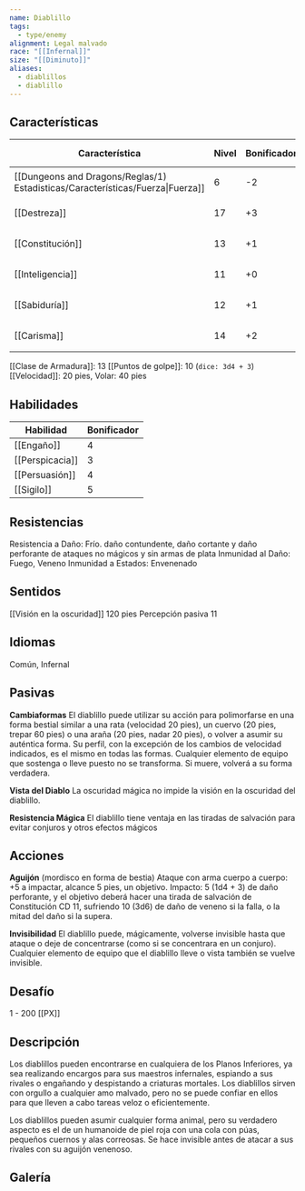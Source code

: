 ```yaml
---
name: Diablillo
tags:
  - type/enemy
alignment: Legal malvado
race: "[[Infernal]]"
size: "[[Diminuto]]"
aliases:
  - diablillos
  - diablillo
---
```

## Características

| Característica                                                                 | Nivel | Bonificador | Lanzar dado      |
| ------------------------------------------------------------------------------ | ----- | ----------- | ---------------- |
| [[Dungeons and Dragons/Reglas/1) Estadisticas/Características/Fuerza\|Fuerza]] | 6     | -2          | `dice: 1d20 - 2` |
| [[Destreza]]                                                                   | 17    | +3          | `dice: 1d20 + 3` |
| [[Constitución]]                                                               | 13    | +1          | `dice: 1d20 + 1` |
| [[Inteligencia]]                                                               | 11    | +0          | `dice: 1d20 + 0` |
| [[Sabiduría]]                                                                  | 12    | +1          | `dice: 1d20 + 1` |
| [[Carisma]]                                                                    | 14    | +2          | `dice: 1d20 + 2` |

[[Clase de Armadura]]: 13
[[Puntos de golpe]]: 10 (`dice: 3d4 + 3`)
[[Velocidad]]: 20 pies, Volar: 40 pies

## Habilidades

| Habilidad | Bonificador |
| ---- | ---- |
| [[Engaño]] | 4 |
| [[Perspicacia]] | 3 |
| [[Persuasión]] | 4 |
| [[Sigilo]] | 5 |
## Resistencias

Resistencia a Daño: Frío. daño contundente, daño cortante y daño perforante de ataques no mágicos y sin armas de plata
Inmunidad al Daño: Fuego, Veneno
Inmunidad a Estados: Envenenado

## Sentidos

[[Visión en la oscuridad]] 120 pies
Percepción pasiva 11

## Idiomas

Común, Infernal

## Pasivas

**Cambiaformas**
El diablillo puede utilizar su acción para polimorfarse en una forma bestial similar a una rata (velocidad 20 pies), un cuervo (20 pies, trepar 60 pies) o una araña (20 pies, nadar 20 pies), o volver a asumir su auténtica forma. Su perfil, con la excepción de los cambios de velocidad indicados, es el mismo en todas las formas. Cualquier elemento de equipo que sostenga o lleve puesto no se transforma. Si muere, volverá a su forma verdadera.

**Vista del Diablo**
La oscuridad mágica no impide la visión en la oscuridad del diablillo.

**Resistencia Mágica**
El diablillo tiene ventaja en las tiradas de salvación para evitar conjuros y otros efectos mágicos

## Acciones
**Aguijón** (mordisco en forma de bestia) 
Ataque con arma cuerpo a cuerpo: +5 a impactar, alcance 5 pies, un objetivo. 
Impacto: 5 (1d4 + 3) de daño perforante, y el objetivo deberá hacer una tirada de salvación de Constitución CD 11, sufriendo 10 (3d6) de daño de veneno si la falla, o la mitad del daño si la supera.

**Invisibilidad**
El diablillo puede, mágicamente, volverse invisible hasta que ataque o deje de concentrarse (como si se concentrara en un conjuro). Cualquier elemento de equipo que el diablillo lleve o vista también se vuelve invisible. 

## Desafío

1 - 200 [[PX]]

## Descripción

Los diablillos pueden encontrarse en cualquiera de los Planos Inferiores, ya sea realizando encargos para sus maestros infernales, espiando a sus rivales o engañando y despistando
a criaturas mortales. Los diablillos sirven con orgullo a cualquier amo malvado, pero no se puede confiar en ellos para que lleven a cabo tareas veloz o eficientemente.

Los diablillos pueden asumir cualquier forma animal, pero su verdadero aspecto es el de un humanoide de piel roja con una cola con púas, pequeños cuernos y alas correosas. Se hace
invisible antes de atacar a sus rivales con su aguijón venenoso.

## Galería